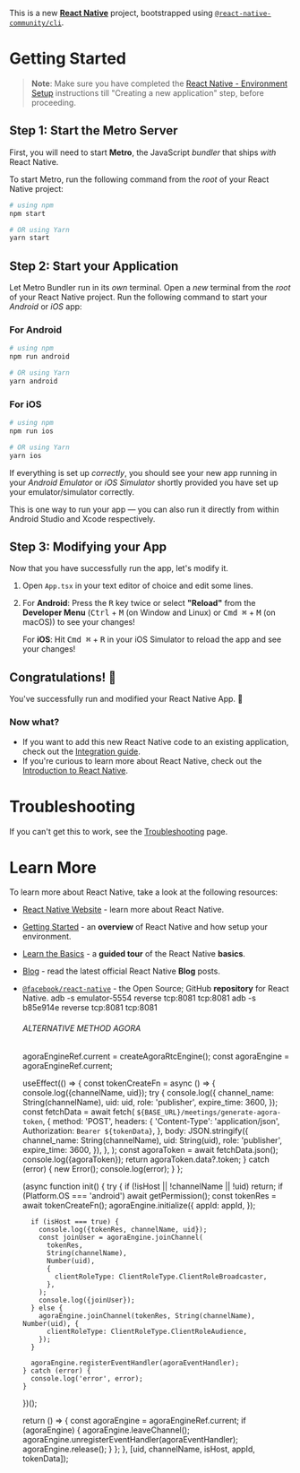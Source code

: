 This is a new [**React Native**](https://reactnative.dev) project, bootstrapped using [`@react-native-community/cli`](https://github.com/react-native-community/cli).

# Getting Started

> **Note**: Make sure you have completed the [React Native - Environment Setup](https://reactnative.dev/docs/environment-setup) instructions till "Creating a new application" step, before proceeding.

## Step 1: Start the Metro Server

First, you will need to start **Metro**, the JavaScript _bundler_ that ships _with_ React Native.

To start Metro, run the following command from the _root_ of your React Native project:

```bash
# using npm
npm start

# OR using Yarn
yarn start
```

## Step 2: Start your Application

Let Metro Bundler run in its _own_ terminal. Open a _new_ terminal from the _root_ of your React Native project. Run the following command to start your _Android_ or _iOS_ app:

### For Android

```bash
# using npm
npm run android

# OR using Yarn
yarn android
```

### For iOS

```bash
# using npm
npm run ios

# OR using Yarn
yarn ios
```

If everything is set up _correctly_, you should see your new app running in your _Android Emulator_ or _iOS Simulator_ shortly provided you have set up your emulator/simulator correctly.

This is one way to run your app — you can also run it directly from within Android Studio and Xcode respectively.

## Step 3: Modifying your App

Now that you have successfully run the app, let's modify it.

1. Open `App.tsx` in your text editor of choice and edit some lines.
2. For **Android**: Press the <kbd>R</kbd> key twice or select **"Reload"** from the **Developer Menu** (<kbd>Ctrl</kbd> + <kbd>M</kbd> (on Window and Linux) or <kbd>Cmd ⌘</kbd> + <kbd>M</kbd> (on macOS)) to see your changes!

   For **iOS**: Hit <kbd>Cmd ⌘</kbd> + <kbd>R</kbd> in your iOS Simulator to reload the app and see your changes!

## Congratulations! :tada:

You've successfully run and modified your React Native App. :partying_face:

### Now what?

- If you want to add this new React Native code to an existing application, check out the [Integration guide](https://reactnative.dev/docs/integration-with-existing-apps).
- If you're curious to learn more about React Native, check out the [Introduction to React Native](https://reactnative.dev/docs/getting-started).

# Troubleshooting

If you can't get this to work, see the [Troubleshooting](https://reactnative.dev/docs/troubleshooting) page.

# Learn More

To learn more about React Native, take a look at the following resources:

- [React Native Website](https://reactnative.dev) - learn more about React Native.
- [Getting Started](https://reactnative.dev/docs/environment-setup) - an **overview** of React Native and how setup your environment.
- [Learn the Basics](https://reactnative.dev/docs/getting-started) - a **guided tour** of the React Native **basics**.
- [Blog](https://reactnative.dev/blog) - read the latest official React Native **Blog** posts.
- [`@facebook/react-native`](https://github.com/facebook/react-native) - the Open Source; GitHub **repository** for React Native.
  adb -s emulator-5554 reverse tcp:8081 tcp:8081
  adb -s b85e914e reverse tcp:8081 tcp:8081

  ###### ALTERNATIVE METHOD AGORA

  agoraEngineRef.current = createAgoraRtcEngine();
  const agoraEngine = agoraEngineRef.current;

  useEffect(() => {
  const tokenCreateFn = async () => {
  console.log({channelName, uid});
  try {
  console.log({
  channel_name: String(channelName),
  uid: uid,
  role: 'publisher',
  expire_time: 3600,
  });
  const fetchData = await fetch(
  `${BASE_URL}/meetings/generate-agora-token`,
  {
  method: 'POST',
  headers: {
  'Content-Type': 'application/json',
  Authorization: `Bearer ${tokenData}`,
  },
  body: JSON.stringify({
  channel_name: String(channelName),
  uid: String(uid),
  role: 'publisher',
  expire_time: 3600,
  }),
  },
  );
  const agoraToken = await fetchData.json();
  console.log({agoraToken});
  return agoraToken.data?.token;
  } catch (error) {
  new Error();
  console.log(error);
  }
  };

  (async function init() {
  try {
  if (!isHost || !channelName || !uid) return;
  if (Platform.OS === 'android') await getPermission();
  const tokenRes = await tokenCreateFn();
  agoraEngine.initialize({
  appId: appId,
  });

        if (isHost === true) {
          console.log({tokenRes, channelName, uid});
          const joinUser = agoraEngine.joinChannel(
            tokenRes,
            String(channelName),
            Number(uid),
            {
              clientRoleType: ClientRoleType.ClientRoleBroadcaster,
            },
          );
          console.log({joinUser});
        } else {
          agoraEngine.joinChannel(tokenRes, String(channelName), Number(uid), {
            clientRoleType: ClientRoleType.ClientRoleAudience,
          });
        }

        agoraEngine.registerEventHandler(agoraEventHandler);
      } catch (error) {
        console.log('error', error);
      }

  })();

  return () => {
  const agoraEngine = agoraEngineRef.current;
  if (agoraEngine) {
  agoraEngine.leaveChannel();
  agoraEngine.unregisterEventHandler(agoraEventHandler);
  agoraEngine.release();
  }
  };
  }, [uid, channelName, isHost, appId, tokenData]);
